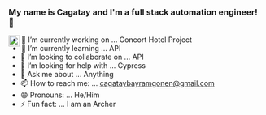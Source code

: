 ### My name is Cagatay and I'm a full stack automation engineer! 👋
<a href="https://www.linkedin.com/in/çağatay-b-gönen-70ba6b173">
  <img align="left" alt="Cagatay's LinkedIN" width="22px" src="https://cdn.jsdelivr.net/npm/simple-icons@v5/icons/linkedin.svg" />
</a>

- 🔭 I’m currently working on ... Concort Hotel Project
- 🌱 I’m currently learning ... API
- 👯 I’m looking to collaborate on ... API
- 🤔 I’m looking for help with ... Cypress
- 💬 Ask me about ... Anything
- 📫 How to reach me: ... cagataybayramgonen@gmail.com
- 😄 Pronouns: ... He/Him
- ⚡ Fun fact: ... I am an Archer

